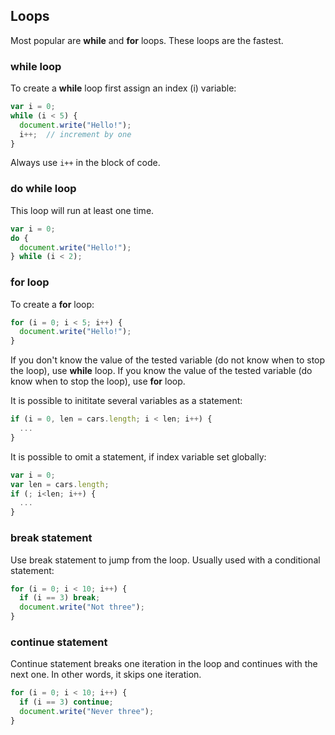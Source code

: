 ## Loops
Most popular are **while** and **for** loops. These loops are the fastest.

### while loop
To create a **while** loop first assign an index (i) variable:
```javascript
var i = 0;
while (i < 5) {
  document.write("Hello!");
  i++;  // increment by one
}
```
Always use ```i++``` in the block of code.

### do while loop
This loop will run at least one time.
```javascript
var i = 0;
do {
  document.write("Hello!");
} while (i < 2);
```

### for loop
To create a **for** loop:
```javascript
for (i = 0; i < 5; i++) {
  document.write("Hello!");
}
```
If you don't know the value of the tested variable (do not know when to stop the loop), use **while** loop. If you know the value of the tested variable (do know when to stop the loop), use **for** loop.

It is possible to inititate several variables as a statement:
```javascript
if (i = 0, len = cars.length; i < len; i++) {
  ...
}
```
It is possible to omit a statement, if index variable set globally:
```javascript
var i = 0;
var len = cars.length;
if (; i<len; i++) {
  ...
}
```

### break statement
Use break statement to jump from the loop. Usually used with a conditional statement:
```javascript
for (i = 0; i < 10; i++) {
  if (i == 3) break;
  document.write("Not three");
}
```

### continue statement
Continue statement breaks one iteration in the loop and continues with the next one. In other words, it skips one iteration.
```javascript
for (i = 0; i < 10; i++) {
  if (i == 3) continue;
  document.write("Never three");
}
```
